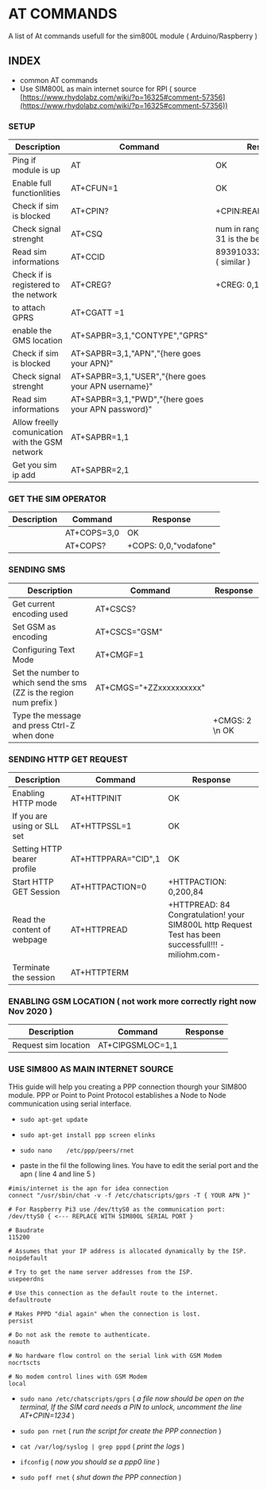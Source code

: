 # AT COMMANDS

A list of At commands usefull for the sim800L module ( Arduino/Raspberry )

## INDEX

- common AT commands
- Use SIM800L as main internet source for RPI ( source [https://www.rhydolabz.com/wiki/?p=16325#comment-57356](https://www.rhydolabz.com/wiki/?p=16325#comment-57356))

### SETUP

| Description                 | Command                        | Response                       |
|-------------                | -------------                  | -------------                  |
| Ping if module is up        | AT                  | OK                   |
| Enable full functionlities                | AT+CFUN=1                   | OK                  |
| Check if sim is blocked                | AT+CPIN?                   | +CPIN:READY                 |
| Check signal strenght                | AT+CSQ                   | num in range of 0 - 31 ( 31 is the best )                 |
| Read sim informations                | AT+CCID                  | 8939103320004650065f ( similar ) |
| Check if is registered to the network                | AT+CREG?                   | +CREG: 0,1 |
| to attach GPRS        | AT+CGATT =1                  |               |
| enable the GMS location                 | AT+SAPBR=3,1,"CONTYPE","GPRS"                    |                  |
| Check if sim is blocked                | AT+SAPBR=3,1,"APN","{here goes your APN}"                   | |
| Check signal strenght                | AT+SAPBR=3,1,"USER","{here goes your APN username}"                   | |
| Read sim informations                | AT+SAPBR=3,1,"PWD","{here goes your APN password}"                 | |
| Allow freelly comunication with the GSM network    | AT+SAPBR=1,1                   |  |
| Get you sim ip add            | AT+SAPBR=2,1                  |  |

### GET THE SIM OPERATOR

| Description                 | Command                        | Response                       |
|-------------                | -------------                  | -------------                  |
|        | AT+COPS=3,0                  |       	OK        |
|                 | AT+COPS?                    |   +COPS: 0,0,"vodafone"              |

### SENDING SMS 

| Description                 | Command                        | Response                       |
|-------------                | -------------                  | -------------                  |
| Get current encoding used        | AT+CSCS?                  |               |
| Set GSM as encoding                 | AT+CSCS="GSM"                    |                  |
| Configuring Text Mode               | AT+CMGF=1                   |       |
| Set the number to which send the sms (ZZ is the region num prefix )   | AT+CMGS="+ZZxxxxxxxxxx" |
| Type the message and press Ctrl-Z when done               |   | +CMGS: 2 \n OK|

### SENDING HTTP GET REQUEST

| Description                 | Command                        | Response                       |
|-------------                | -------------                  | -------------                  |
| Enabling HTTP mode       |  AT+HTTPINIT                 |       	OK        |
|  If you are using or SLL set                 | AT+HTTPSSL=1                   |   OK              |
| Setting HTTP bearer profile               | AT+HTTPPARA="CID",1                  |   OK      |
| Start HTTP GET Session    | AT+HTTPACTION=0 | +HTTPACTION: 0,200,84 |
| Read the content of webpage  | AT+HTTPREAD |  +HTTPREAD: 84 Congratulation! your SIM800L http Request Test has been successfull!!! -miliohm.com- |
| Terminate the session   | AT+HTTPTERM |    |


### ENABLING GSM LOCATION ( not work more correctly right now Nov 2020 )

| Description                 | Command                        | Response                       |
|-------------                | -------------                  | -------------                  |
| Request sim location           | AT+CIPGSMLOC=1,1               |  |


### USE SIM800 AS MAIN INTERNET SOURCE

THis guide will help you creating a PPP connection thourgh your SIM800 module. PPP or Point to Point Protocol establishes a Node to Node communication using serial interface.

- `sudo apt-get update`
- `sudo apt-get install ppp screen elinks`
- `sudo nano 	/etc/ppp/peers/rnet`

- paste in the fil the following lines. You have to edit the serial port and the apn ( line 4 and line 5 )
```
#imis/internet is the apn for idea connection
connect "/usr/sbin/chat -v -f /etc/chatscripts/gprs -T { YOUR APN }"
 
# For Raspberry Pi3 use /dev/ttyS0 as the communication port:
/dev/ttyS0 { <--- REPLACE WITH SIM800L SERIAL PORT } 
 
# Baudrate
115200
 
# Assumes that your IP address is allocated dynamically by the ISP.
noipdefault
 
# Try to get the name server addresses from the ISP.
usepeerdns
 
# Use this connection as the default route to the internet.
defaultroute
 
# Makes PPPD "dial again" when the connection is lost.
persist
 
# Do not ask the remote to authenticate.
noauth
 
# No hardware flow control on the serial link with GSM Modem
nocrtscts
 
# No modem control lines with GSM Modem
local
```

- `sudo nano /etc/chatscripts/gprs` ( *a file now should be open on the terminal, If the SIM card needs a PIN to unlock, uncomment the line AT+CPIN=1234* )


- `sudo pon rnet` ( *run the script for create the PPP connection* ) 
- `cat /var/log/syslog | grep pppd` ( *print the logs* ) 
- `ifconfig` ( *now you should se a ppp0 line* )
- `sudo poff rnet` ( *shut down the PPP connection* )



